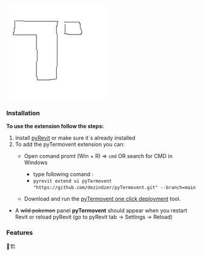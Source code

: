 ![extension logo](/logo/Logo.bmp)

### Installation

**To use the extension follow the steps:**

1. Install [pyRevit](https://github.com/eirannejad/pyRevit/releases) or make sure it´s already installed
2. To add the pyTermovent extension you can:
    - Open comand promt (Win + R) => `cmd` OR search for CMD in Windows
      - type following comand : 
      - `pyrevit extend ui pyTermovent "https://github.com/dezindzer/pyTermovent.git" --branch=main`

    - Download and run the [pyTermovent one click deployment](https://github.com/dezindzer/pyTermovent/blob/main/pyTermovent%20one%20click%20deployment.bat) tool.

* A ~~wild pokemon~~ panel **pyTermovent** should appear when you restart Revit or reload pyRevit (go to pyRevit tab -> Settings -> Reload)

### Features 
🚧🏗️
